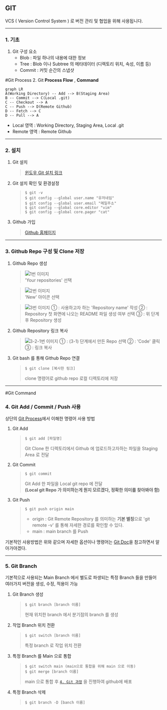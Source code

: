 ## GIT

VCS ( Version Control System ) 로 버전 관리 및 협업을 위해 사용됩니다.

---

### 1. 기초

1. Git 구성 요소
	- Blob : 파일 하나의 내용에 대한 정보
	- Tree : Blob 이나 Subtree 의 메타데이터 (디렉토리 위치, 속성, 이름 등)
	- Commit : 커밋 순간의 스냅샷

#Git Process
2. Git **Process Flow** , **Command**
```mermaid
graph LR
A(Working Directory) -- Add --> B(Staging Area)
B -- Commit --> C(Local .git)
C -- Checkout --> A
C -- Push --> D(Remote Github)
D -- Fetch --> C
D -- Pull --> A
```
   - Local 영역 : Working Directory, Staging Area, Local .git
   - Remote 영역 : Remote Github

---

### 2. 설치

1. Git 설치<br>
	> [윈도우 Git 설치 링크](https://gitforwindows.org/)

2. Git 설치 확인 및 환경설정
	> ```shell
	> $ git -v
	> $ git config --global user.name "유저네임"
	> $ git config --global user.email "메일주소"
	> $ git config --global core.editor "vim"
	> $ git config --global core.pager "cat"
	> ```

3. Github 가입 <br/>
	> [Github 홈페이지](https://github.com/)

---

### 3. Github Repo 구성 및 Clone 저장

1. Github Repo 생성

	> ![1번 이미지](https://github.com/lkh55913/TIL/blob/main/git/000%20%EC%9D%B4%EB%AF%B8%EC%A7%80/1.png)
	> <br>'Your repositories' 선택

	> ![2번 이미지](https://github.com/lkh55913/TIL/blob/main/git/000%20%EC%9D%B4%EB%AF%B8%EC%A7%80/2.png)
	> <br> 'New' 아이콘 선택

	> ![3번 이미지](https://github.com/lkh55913/TIL/blob/main/git/000%20%EC%9D%B4%EB%AF%B8%EC%A7%80/3.png)
	> ① : 사용하고자 하는 'Repository name' 작성
	> ② : Repository 첫 화면에 나오는 README 파일 생성 여부 선택
	> ③ : 위 단계 후 Repository 생성

2. Github Repository 링크 복사
	> ![3-2-1번 이미지](https://github.com/lkh55913/TIL/blob/main/git/000%20%EC%9D%B4%EB%AF%B8%EC%A7%80/3-2-1.png)
	> ① : (3-1) 단계에서 만든 Repo 선택
	> ② : 'Code' 클릭
	> ③ : 링크 복사

3. Git bash 를 통해 Github Repo 연결
	> ```shell
	> $ git clone [복사한 링크]
	> ```
	> clone 명령어로 github repo 로컬 디렉토리에 저장

---
#Git Command
### 4. Git Add / Commit / Push 사용
상단의 [Git Process](#git-process)에서 이해한 명령어 사용 방법
1. Git Add
   > ```shell
   > $ git add [파일명]
   > ```
   > Git Clone 한 디렉토리에서 Github 에 업로드하고자하는 파일을 Staging Area 로 전달

2. Git Commit
   > ```shell
   > $ git commit
   > ```
   > Git Add 한 파일을 Local git repo 에 전달<br> **(Local git Repo 가 의미하는게 뭔지 모르겠다, 정확한 의미를 찾아봐야 함)**

3. Git Push
	> ```shell
	> $ git push origin main
	> ```
	> - origin : Git Remote Repository 를 의미하는 **기본 별칭**으로 'git remote -v' 를 통해 자세한 경로를 확인할 수 있다.
	> - main : main branch 를 Push

기본적인 사용방법은 위와 같으며 자세한 옵션이나 명령어는 [Git Doc](https://ndpsoftware.com/git-cheatsheet.html#loc=workspace;)을 참고하면서 알아가야겠다.

---

### 5. Git Branch
기본적으로 사용되는 Main Branch 에서 별도로 파생되는 특정 Branch 들을 만들어 여러가지 버전을 생성, 수정, 적용이 가능

1. Git Branch 생성
   > ```shell
   > $ git branch [branch 이름]
   > ```
   > 현재 위치한 branch 에서 분기점의 branch 를 생성

2. 작업 Branch 위치 전환
	> ```shell
	> $ git switch [branch 이름]
	> ```
	> 특정 branch 로 작업 위치 전환

3. 특정 Branch 를 Main 으로 통합
	> ```shell
	> $ git switch main (main으로 통합을 위해 main 으로 이동)
	> $ git merge [branch 이름]
	> ```
	> main 으로 통합 후 [`4. Git 과정`](#git-command) 을 진행하여 github에 배포

4. 특정 Branch 삭제
	> ```shell
	> $ git branch -D [banch 이름]
	> ```

